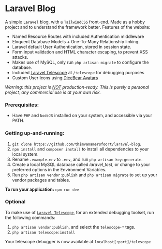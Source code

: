 # Laravel Blog

A simple `Laravel` blog, with a `TailwindCSS` front-end. Made as a hobby project and to understand the framework better. Features of the website:

- Named Resource Routes with included Authentication middleware
- Eloquent Database Models + One-To-Many Relationship linking.
- Laravel default User Authentication, stored in session state.
- Form input validation and HTML character escaping, to prevent XSS attacks.
- Makes use of MySQL, only run `php artisan migrate` to configure the database.
- Included [Laravel Telescope](https://laravel.com/docs/9.x/telescope) at `/telescope` for debugging purposes.
- Custom User Icons using [DiceBear Avatars](https://avatars.dicebear.com)

*Warning: this project is <u>NOT</u> production-ready. This is purely a personal project, any commercial use is at your own risk.*

### Prerequisites:
- Have `PHP` and `NodeJS` installed on your system, and accessible via your PATH.

### Getting up-and-running:

1. `git clone https://github.com/thimvanamersfoort/laravel-blog`.
2. `npm install` and `composer install` to install all dependencies to your local system.
3. Rename `.example.env` to `.env`, and run `php artisan key:generate`.
4. Create a local MySQL database called *laravel_test*, or change to your preferred options in the Environment Variables.
5. Run `php artisan vendor:publish` and `php artisan migrate` to set up your vendor packages and tables.

**To run your application:** `npm run dev`

### Optional

To make use of [`Laravel Telescope`](https://laravel.com/docs/9.x/telescope), for an extended debugging toolset, run the following commands:

1. `php artisan vendor:publish`, and select the `telescope-*` tags.
2. `php artisan telescope:install`

Your telescope debugger is now available at `localhost[:port]/telescope`
